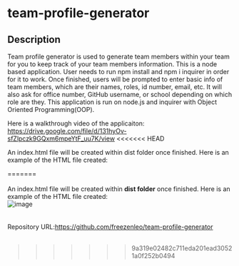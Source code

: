 # team-profile-generator
## Description
Team profile generator is used to generate team members within your team for you to keep track of your team members information. This is a node based application. User needs to run npm install and npm i inquirer in order for it to work. Once finished, users will be prompted to enter basic info of team members, which are their names, roles, id number, email, etc. It will also ask for office number, GitHub username, or school depending on which role are they. This application is run on node.js and inquirer with Object Oriented Programming(OOP). 

Here is a walkthrough video of the applicaiton:</br>
https://drive.google.com/file/d/131hyOv-sfZlpczk9GQxm6mpeYtF_uu7K/view
<<<<<<< HEAD

An index.html file will be created within dist folder once finished. Here is an example of the HTML file created:

=======
</br></br>
An index.html file will be created within **dist folder** once finished. Here is an example of the HTML file created:</br>
![image](https://user-images.githubusercontent.com/81452611/126050501-b4bc78de-4c70-4cbb-b0dc-024da00bd8e2.png)
</br></br></br>
Repository URL:https://github.com/freezenleo/team-profile-generator
</br></br>
>>>>>>> 9a319e02482c711eda201ead30521a0f252b0494
